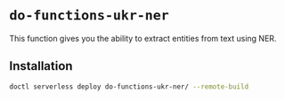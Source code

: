 # `do-functions-ukr-ner`

This function gives you the ability to extract entities from text using NER.

## Installation

```bash
doctl serverless deploy do-functions-ukr-ner/ --remote-build
```
